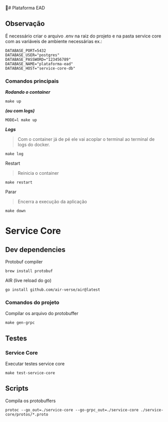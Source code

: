 # Plataforma EAD

## __Observação__
É necessário criar o arquivo .env na raiz do projeto e na pasta service core com as variáveis de ambiente necessárias
ex.:
```.env
DATABASE_PORT=5432
DATABASE_USER="postgres"
DATABASE_PASSWORD="123456789"
DATABASE_NAME="plataforma-ead"
DATABASE_HOST="service-core-db"
```

### Comandos principais
***Rodando o container***
```shell
make up
```
___(ou com logs)___
```shell
MODE=l make up
```

***Logs***
>Com o container já de pé ele vai acoplar o terminal ao terminal de logs do docker.

```shell
make log
```

Restart
> Reinicia o container
```shell
make restart
```

Parar
>Encerra a execução da aplicação
```shell
make down
```


# Service Core

## Dev dependencies

Protobuf compiler
```
brew install protobuf
```

AIR (live reload do go)
```
go install github.com/air-verse/air@latest 
```
### Comandos do projeto
Compilar os arquivo do protobuffer
```shell
make gen-grpc
```

## Testes

### Service Core
Executar testes service core
```shell
make test-service-core
```


## Scripts

Compila os protobuffers
```
protoc --go_out=./service-core --go-grpc_out=./service-core ./service-core/protos/*.proto
```
